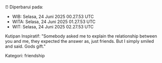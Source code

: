 ⏰ Diperbarui pada:
- WIB: Selasa, 24 Juni 2025 00.27.53 UTC
- WITA: Selasa, 24 Juni 2025 01.27.53 UTC
- WIT: Selasa, 24 Juni 2025 02.27.53 UTC

Kutipan Inspiratif:
"Somebody asked me to explain the relationship between you and me, they expected the answer as, just friends. But I simply smiled and said. Gods gift."


Kategori: friendship

